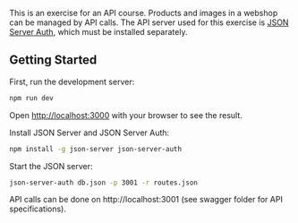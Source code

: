 This is an exercise for an API course. Products and images in a webshop can be managed by API calls. The API server used for this exercise is [JSON Server Auth](https://www.npmjs.com/package/json-server-auth), which must be installed separately.

## Getting Started

First, run the development server:

```bash
npm run dev
```

Open [http://localhost:3000](http://localhost:3000) with your browser to see the result.

Install JSON Server and JSON Server Auth:

```bash
npm install -g json-server json-server-auth
```

Start the JSON server:
```bash
json-server-auth db.json -p 3001 -r routes.json
```

API calls can be done on http://localhost:3001 (see swagger folder for API specifications).